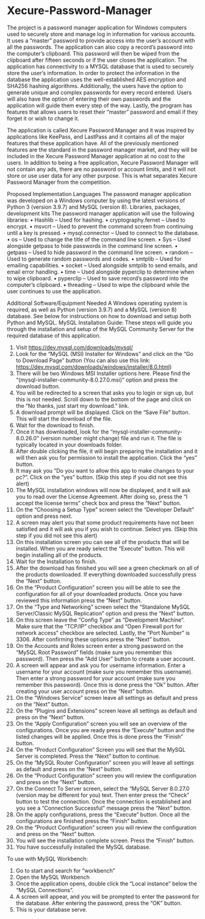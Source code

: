 # Xecure-Password-Manager

The project is a password manager application for Windows computers used to securely store and manage log in information for various accounts. It uses a “master” password to provide access into the user’s account with all the passwords. The application can also copy a record’s password into the computer’s clipboard. This password will then be wiped from the clipboard after fifteen seconds or if the user closes the application. The application has connectivity to a MYSQL database that is used to securely store the user’s information. In order to protect the information in the database the application uses the well-established AES encryption and SHA256 hashing algorithms. Additionally, the users have the option to generate unique and complex passwords for every record entered. Users will also have the option of entering their own passwords and the application will guide them every step of the way. Lastly, the program has features that allows users to reset their “master” password and email if they forget it or wish to change it.

The application is called Xecure Password Manager and it was inspired by applications like KeePass, and LastPass and it contains all of the major features that these application have. All of the previously mentioned features are the standard in the password manager market, and they will be included in the Xecure Password Manager application at no cost to the users. In addition to being a free application, Xecure Password Manager will not contain any ads, there are no password or account limits, and it will not store or use user data for any other purpose. This is what separates Xecure Password Manager from the competition.


Proposed Implementation Languages
The password manager application was developed on a Windows computer by using the latest versions of Python 3 (version 3.9.7) and MySQL (version 8).
Libraries, packages, development kits
The password manager application will use the following libraries:
•	Hashlib – Used for hashing.
•	cryptography.fernet – Used to encrypt.
•	msvcrt – Used to prevent the command screen from continuing until a key is pressed.
•	mysql.connector – Used to connect to the database.
•	os – Used to change the title of the command line screen.
•	Sys – Used alongside getpass to hide passwords in the command line screen.
•	getpass – Used to hide password in the command line screen. 
•	random – Used to generate random passwords and codes.
•	smtplib – Used for emailing capabilities.
•	socket – Used alongside smtplib to send emails, and email error handling.
•	time – Used alongside pyperclip to determine when to wipe clipboard.
•	pyperclip – Used to save record’s password into the computer’s clipboard.
•	threading – Used to wipe the clipboard while the user continues to use the application.


Additional Software/Equipment Needed
A Windows operating system is required, as well as Python (version 3.9.7) and a MySQL (version 8) database. See below for instructions on how to download and setup both Python and MySQL.
MySQL Installation Guide: 
These steps will guide you through the installation and setup of the MySQL Community Server for the required database of this application.
1.	Visit https://dev.mysql.com/downloads/mysql/
2.	Look for the “MySQL (MSI) Installer for Windows” and click on the “Go to Download Page” button (You can also use this link: https://dev.mysql.com/downloads/windows/installer/8.0.html)
3.	There will be two Windows MSI Installer options here. Please find the “(mysql-installer-community-8.0.27.0.msi)” option and press the download button.
4.	You will be redirected to a screen that asks you to login or sign up, but this is not needed. Scroll down to the bottom of the page and click on the “No thanks, just start my download.” link.  
5.	A download prompt will be displayed. Click on the “Save File” button. This will start the download of the file.
6.	Wait for the download to finish.
7.	Once it has downloaded, look for the “mysql-installer-community-8.0.26.0” (version number might change) file and run it. The file is typically located in your downloads folder.
8.	After double clicking the file, it will begin preparing the installation and it will then ask you for permission to install the application. Click the “yes” button.
9.	It may ask you “Do you want to allow this app to make changes to your pc?”. Click on the “yes” button. (Skip this step if you did not see this alert)
10.	The MySQL installation windows will now be displayed, and it will ask you to read over the License Agreement. After doing so, press the “I accept the license terms” check box and press the “Next” button.
11.	On the “Choosing a Setup Type” screen select the “Developer Default” option and press next.
12.	A screen may alert you that some product requirements have not been satisfied and it will ask you if you wish to continue. Select yes. (Skip this step if you did not see this alert)
13.	On this installation screen you can see all of the products that will be installed. When you are ready select the “Execute” button. This will begin installing all of the products.
14.	Wait for the Installation to finish.
15.	After the download has finished you will see a green checkmark on all of the products downloaded. If everything downloaded successfully press the “Next” button.
16.	On the “Product Configuration” screen you will be able to see the configuration for all of your downloaded products. Once you have reviewed this information press the “Next” button.
17.	On the “Type and Networking” screen select the “Standalone MySQL Server/Classic MySQL Replication” option and press the “Next” button.
18.	On this screen leave the “Config Type” as “Development Machine”. Make sure that the “TCP/IP” checkbox and “Open Firewall port for network access” checkbox are selected. Lastly, the “Port Number” is 3306. After confirming these options press the “Next” button.
19.	On the Accounts and Roles screen enter a strong password on the “MySQL Root Password” fields (make sure you remember this password). Then press the “Add User” button to create a user account. 
20.	A screen will appear and ask you for username information. Enter a username for your account (make sure you remember this username). Then enter a strong password for your account (make sure you remember this password). Once this is done press the “Ok” button. After creating your user account press on the “Next” button.
21.	On the “Windows Service” screen leave all settings as default and press on the “Next” button.
22.	On the “Plugins and Extensions” screen leave all settings as default and press on the “Next” button.
23.	On the “Apply Configuration” screen you will see an overview of the configurations. Once you are ready press the “Execute” button and the listed changes will be applied. Once this is done press the “Finish” button.
24.	On the “Product Configuration” Screen you will see that the MySQL Server is completed. Press the “Next” button to continue.
25.	On the “MySQL Router Configuration” screen you will leave all settings as default and press on the “Next” button.
26.	On the “Product Configuration” screen you will review the configuration and press on the “Next” button.
27.	On the Connect To Server screen, select the “MySQL Server 8.0.27.0 (version may be different for you) text. Then enter press the “Check” button to test the connection. Once the connection is established and you see a “Connection Successful” message press the “Next” button.
28.	On the apply configurations, press the “Execute” button. Once all the configurations are finished press the “Finish” button.
29.	On the “Product Configuration” screen you will review the configuration and press on the “Next” button.
30.	You will see the installation complete screen. Press the “Finish” button.
31.	You have successfully installed the MySQL database.


To use with MySQL Workbench:
1.	Go to start and search for “workbench”
2.	Open the MySQL Workbench
3.	Once the application opens, double click the “Local instance” below the “MySQL Connections”.
4.	A screen will appear, and you will be prompted to enter the password for the database. After entering the password, press the “OK” button.
5.	This is your database serve.
